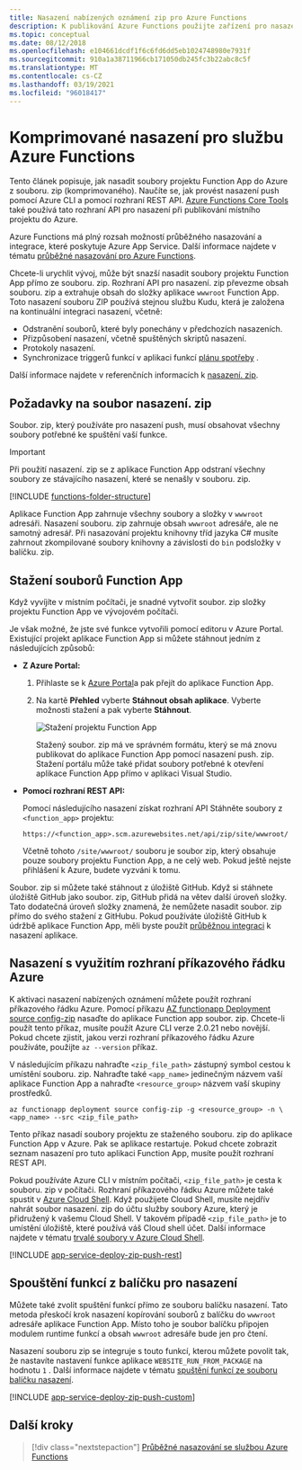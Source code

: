 ```yaml
---
title: Nasazení nabízených oznámení zip pro Azure Functions
description: K publikování Azure Functions použijte zařízení pro nasazení souboru. zip služby nasazení Kudu.
ms.topic: conceptual
ms.date: 08/12/2018
ms.openlocfilehash: e104661dcdf1f6c6fd6dd5eb1024748980e7931f
ms.sourcegitcommit: 910a1a38711966cb171050db245fc3b22abc8c5f
ms.translationtype: MT
ms.contentlocale: cs-CZ
ms.lasthandoff: 03/19/2021
ms.locfileid: "96018417"
---
```

# <a name="zip-deployment-for-azure-functions"></a>Komprimované nasazení pro službu Azure Functions

Tento článek popisuje, jak nasadit soubory projektu Function App do Azure z souboru. zip (komprimovaného). Naučíte se, jak provést nasazení push pomocí Azure CLI a pomocí rozhraní REST API. [Azure Functions Core Tools](functions-run-local.md) také používá tato rozhraní API pro nasazení při publikování místního projektu do Azure.

Azure Functions má plný rozsah možností průběžného nasazování a integrace, které poskytuje Azure App Service. Další informace najdete v tématu [průběžné nasazování pro Azure Functions](functions-continuous-deployment.md).

Chcete-li urychlit vývoj, může být snazší nasadit soubory projektu Function App přímo ze souboru. zip. Rozhraní API pro nasazení. zip převezme obsah souboru. zip a extrahuje obsah do složky aplikace `wwwroot` Function App. Toto nasazení souboru ZIP používá stejnou službu Kudu, která je založena na kontinuální integraci nasazení, včetně:

+ Odstranění souborů, které byly ponechány v předchozích nasazeních.
+ Přizpůsobení nasazení, včetně spuštěných skriptů nasazení.
+ Protokoly nasazení.
+ Synchronizace triggerů funkcí v aplikaci funkcí [plánu spotřeby](functions-scale.md) .

Další informace najdete v referenčních informacích k [nasazení. zip](https://github.com/projectkudu/kudu/wiki/Deploying-from-a-zip-file).

## <a name="deployment-zip-file-requirements"></a>Požadavky na soubor nasazení. zip

Soubor. zip, který používáte pro nasazení push, musí obsahovat všechny soubory potřebné ke spuštění vaší funkce.

>[!IMPORTANT]
> Při použití nasazení. zip se z aplikace Function App odstraní všechny soubory ze stávajícího nasazení, které se nenašly v souboru. zip.  

[!INCLUDE [functions-folder-structure](../../includes/functions-folder-structure.md)]

Aplikace Function App zahrnuje všechny soubory a složky v `wwwroot` adresáři. Nasazení souboru. zip zahrnuje obsah `wwwroot` adresáře, ale ne samotný adresář. Při nasazování projektu knihovny tříd jazyka C# musíte zahrnout zkompilované soubory knihovny a závislosti do `bin` podsložky v balíčku. zip.

## <a name="download-your-function-app-files"></a>Stažení souborů Function App

Když vyvíjíte v místním počítači, je snadné vytvořit soubor. zip složky projektu Function App ve vývojovém počítači.

Je však možné, že jste své funkce vytvořili pomocí editoru v Azure Portal. Existující projekt aplikace Function App si můžete stáhnout jedním z následujících způsobů:

+ **Z Azure Portal:**

  1. Přihlaste se k [Azure Portal](https://portal.azure.com)a pak přejít do aplikace Function App.

  2. Na kartě **Přehled** vyberte **Stáhnout obsah aplikace**. Vyberte možnosti stažení a pak vyberte **Stáhnout**.

      ![Stažení projektu Function App](./media/deployment-zip-push/download-project.png)

     Stažený soubor. zip má ve správném formátu, který se má znovu publikovat do aplikace Function App pomocí nasazení push. zip. Stažení portálu může také přidat soubory potřebné k otevření aplikace Function App přímo v aplikaci Visual Studio.

+ **Pomocí rozhraní REST API:**

    Pomocí následujícího nasazení získat rozhraní API Stáhněte soubory z `<function_app>` projektu: 

    ```http
    https://<function_app>.scm.azurewebsites.net/api/zip/site/wwwroot/
    ```

    Včetně tohoto `/site/wwwroot/` souboru je soubor zip, který obsahuje pouze soubory projektu Function App, a ne celý web. Pokud ještě nejste přihlášení k Azure, budete vyzváni k tomu.  

Soubor. zip si můžete také stáhnout z úložiště GitHub. Když si stáhnete úložiště GitHub jako soubor. zip, GitHub přidá na větev další úroveň složky. Tato dodatečná úroveň složky znamená, že nemůžete nasadit soubor. zip přímo do svého stažení z GitHubu. Pokud používáte úložiště GitHub k údržbě aplikace Function App, měli byste použít [průběžnou integraci](functions-continuous-deployment.md) k nasazení aplikace.  

## <a name="deploy-by-using-azure-cli"></a><a name="cli"></a>Nasazení s využitím rozhraní příkazového řádku Azure

K aktivaci nasazení nabízených oznámení můžete použít rozhraní příkazového řádku Azure. Pomocí příkazu [AZ functionapp Deployment source config-zip](/cli/azure/functionapp/deployment/source#az-functionapp-deployment-source-config-zip) nasaďte do aplikace Function app soubor. zip. Chcete-li použít tento příkaz, musíte použít Azure CLI verze 2.0.21 nebo novější. Pokud chcete zjistit, jakou verzi rozhraní příkazového řádku Azure používáte, použijte `az --version` příkaz.

V následujícím příkazu nahraďte `<zip_file_path>` zástupný symbol cestou k umístění souboru. zip. Nahraďte také `<app_name>` jedinečným názvem vaší aplikace Function App a nahraďte `<resource_group>` názvem vaší skupiny prostředků.

```azurecli-interactive
az functionapp deployment source config-zip -g <resource_group> -n \
<app_name> --src <zip_file_path>
```

Tento příkaz nasadí soubory projektu ze staženého souboru. zip do aplikace Function App v Azure. Pak se aplikace restartuje. Pokud chcete zobrazit seznam nasazení pro tuto aplikaci Function App, musíte použít rozhraní REST API.

Pokud používáte Azure CLI v místním počítači, `<zip_file_path>` je cesta k souboru. zip v počítači. Rozhraní příkazového řádku Azure můžete také spustit v [Azure Cloud Shell](../cloud-shell/overview.md). Když použijete Cloud Shell, musíte nejdřív nahrát soubor nasazení. zip do účtu služby soubory Azure, který je přidružený k vašemu Cloud Shell. V takovém případě `<zip_file_path>` je to umístění úložiště, které používá váš Cloud shell účet. Další informace najdete v tématu [trvalé soubory v Azure Cloud Shell](../cloud-shell/persisting-shell-storage.md).

[!INCLUDE [app-service-deploy-zip-push-rest](../../includes/app-service-deploy-zip-push-rest.md)]

## <a name="run-functions-from-the-deployment-package"></a>Spouštění funkcí z balíčku pro nasazení

Můžete také zvolit spuštění funkcí přímo ze souboru balíčku nasazení. Tato metoda přeskočí krok nasazení kopírování souborů z balíčku do `wwwroot` adresáře aplikace Function App. Místo toho je soubor balíčku připojen modulem runtime funkcí a obsah `wwwroot` adresáře bude jen pro čtení.  

Nasazení souboru zip se integruje s touto funkcí, kterou můžete povolit tak, že nastavíte nastavení funkce aplikace `WEBSITE_RUN_FROM_PACKAGE` na hodnotu `1` . Další informace najdete v tématu [spuštění funkcí ze souboru balíčku nasazení](run-functions-from-deployment-package.md).

[!INCLUDE [app-service-deploy-zip-push-custom](../../includes/app-service-deploy-zip-push-custom.md)]

## <a name="next-steps"></a>Další kroky

> [!div class="nextstepaction"]
> [Průběžné nasazování se službou Azure Functions](functions-continuous-deployment.md)

[.zip push deployment reference topic]: https://github.com/projectkudu/kudu/wiki/Deploying-from-a-zip-file
